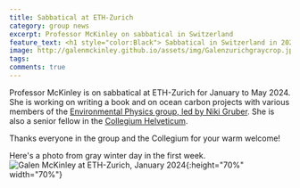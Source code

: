 ```yaml
---
title: Sabbatical at ETH-Zurich
category: group news
excerpt: Professor McKinley on sabbatical in Switzerland
feature_text: <h1 style="color:Black"> Sabbatical in Switzerland in 2024 </h1>
image: http://galenmckinley.github.io/assets/img/Galenzurichgraycrop.jpg
tags: 
comments: true
---
```


Professor McKinley is on sabbatical at ETH-Zurich for January to May 2024. She is working on writing a book and on ocean carbon projects with various members of the [Environmental Physics group, led by Niki Gruber](https://up.ethz.ch).  She is also a senior fellow in the [Collegium Helveticum](https://collegium.ethz.ch). 

Thanks everyone in the group and the Collegium for your warm welcome!

Here's a photo from gray winter day in the first week. 
![Galen McKinley at ETH-Zurich, January 2024]({{site.baseurl}}/assets/img/Galenzurichgray.jpg){:height="70%" width="70%"} 